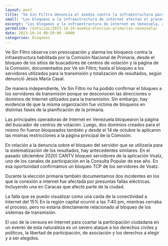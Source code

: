 ```yaml
---
layout: post
title: "Ve Sin Filtro denuncia el asedio contra la infraestructura para la celebración de la elección primaria en Venezuela"
small: "Los bloqueos a la infraestructura de internet afectan el proceso de las primarias 2023 en Venezuela"
excerpt: "Los bloqueos a la infraestructura de internet en Venezuela, afecta a sitios de búsqueda de centros de votación y servidores de transmisión de resultados electorales."
permalink: /noticias/2023-10-24-asedio-eleccion-primarias-venezuela/
date: 2023-10-24 08:59:00 -0400
categories: bloqueos
---
```

Ve Sin Filtro observa con preocupación y alarma los bloqueos contra la infraestructura habilitada por la Comisión Nacional de Primaria, desde el bloqueo de los sitios de buscadores de centros de votación y la página de la Comisión, documentados por Ve sin Filtro; hasta el bloqueo a los servidores utilizados para la transmisión y totalización de resultados, según denunció Jesús María Casal.


De manera independiente, Ve Sin Filtro no ha podido confirmar el bloqueo a los servidores de transmisión porque se desconocen las direcciones o dominios de Internet utilizados para la transmisión. Sin embargo, hay evidencia de que la misma organización fue víctima de bloqueos en distintas fases de la planificación de la primaria.


Las principales operadoras de Internet en Venezuela bloquearon la página del buscador de centros de votación. Luego, dos dominios creados para el mismo fin fueron bloqueados también y desde el 14 de octubre le aplicaron las mismas restricciones a la página principal de la Comisión. 


En relación a la denuncia sobre el bloqueo del servidor que se utilizaría para la sistematización de los resultados, hay antecedentes similares. En el pasado (diciembre 2020) CANTV bloqueó servidores de la aplicación Voatz, uno de los canales de participación en la Consulta Popular de ese año. En esa oportunidad confirmamos un bloqueo TCP de los servidores de Voatz. 

Durante la elección primaria también documentamos dos incidentes en los que la conexión a internet fue afectada por presuntas fallas eléctricas. Incluyendo una en Caracas que afectó parte de la ciudad. 

La falla que se puedo visualizar como una caída de la conectividad a Internet del 15% En la región capital ocurrió a las 7:40 pm, mientras cerraba el proceso, pero no estaría directamente relacionado al bloqueo de los sistemas de transmisión.

El uso de la censura en Internet para coartar la participación ciudadana en un evento de esta naturaleza es un severo ataque a los derechos civiles y políticos, la libertad de participación, de asociación y los derechos a elegir y a ser elegidos.    
